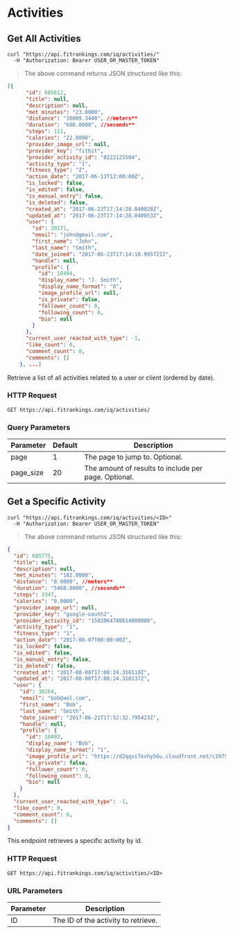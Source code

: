 # Activities

## Get All Activities


```shell
curl "https://api.fitrankings.com/iq/activities/"
  -H "Authorization: Bearer USER_OR_MASTER_TOKEN"
```

> The above command returns JSON structured like this:

```json
[{
      "id": 685612,
      "title": null,
      "description": null,
      "met_minutes": "23.0000",
      "distance": "16009.3440", //meters**
      "duration": "600.0000", //seconds**
      "steps": 111,
      "calories": "22.0000",
      "provider_image_url": null,
      "provider_key": "fitbit",
      "provider_activity_id": "8222125504",
      "activity_type": "1",
      "fitness_type": "2",
      "action_date": "2017-06-13T12:00:00Z",
      "is_locked": false,
      "is_edited": false,
      "is_manual_entry": false,
      "is_deleted": false,
      "created_at": "2017-06-23T17:14:28.840028Z",
      "updated_at": "2017-06-23T17:14:28.840053Z",
      "user": {
        "id": 30171,
        "email": "john@gmail.com",
        "first_name": "John",
        "last_name": "Smith",
        "date_joined": "2017-06-23T17:14:10.995721Z",
        "handle": null,
        "profile": {
          "id": 10494,
          "display_name": "J. Smith",
          "display_name_format": "0",
          "image_profile_url": null,
          "is_private": false,
          "follower_count": 0,
          "following_count": 0,
          "bio": null
        }
      },
      "current_user_reacted_with_type": -1,
      "like_count": 0,
      "comment_count": 0,
      "comments": []
    }, ...]
```

Retrieve a list of all activities related to a user or client (ordered by date).

### HTTP Request

`GET https://api.fitrankings.com/iq/activities/`

### Query Parameters

Parameter | Default | Description
--------- | ------- | -----------
page | 1 | The page to jump to. Optional.
page_size | 20 | The amount of results to include per page. Optional.

## Get a Specific Activity

```shell
curl "https://api.fitrankings.com/iq/activities/<ID>"
  -H "Authorization: Bearer USER_OR_MASTER_TOKEN"
```

> The above command returns JSON structured like this:

```json
{
  "id": 685775,
  "title": null,
  "description": null,
  "met_minutes": "182.0000",
  "distance": "0.0000", //meters**
  "duration": "5460.0000", //seconds**
  "steps": 3347,
  "calories": "0.0000",
  "provider_image_url": null,
  "provider_key": "google-oauth2",
  "provider_activity_id": "1502064788614000000",
  "activity_type": "1",
  "fitness_type": "1",
  "action_date": "2017-08-07T00:00:00Z",
  "is_locked": false,
  "is_edited": false,
  "is_manual_entry": false,
  "is_deleted": false,
  "created_at": "2017-08-08T17:08:24.310110Z",
  "updated_at": "2017-08-08T17:08:24.310137Z",
  "user": {
    "id": 30264,
    "email": "bob@aol.com",
    "first_name": "Bob",
    "last_name": "Smith",
    "date_joined": "2017-06-21T17:52:32.795423Z",
    "handle": null,
    "profile": {
      "id": 10493,
      "display_name": "Bob",
      "display_name_format": "1",
      "image_profile_url": "https://d2qqvi7evhy56u.cloudfront.net/c19757295d946c50e1117f2b34a1481373516c4a.png",
      "is_private": false,
      "follower_count": 0,
      "following_count": 0,
      "bio": null
    }
  },
  "current_user_reacted_with_type": -1,
  "like_count": 0,
  "comment_count": 0,
  "comments": []
}

```

This endpoint retrieves a specific activity by id.

### HTTP Request

`GET https://api.fitrankings.com/iq/activities/<ID>`

### URL Parameters

Parameter | Description
--------- | -----------
ID | The ID of the activity to retrieve.